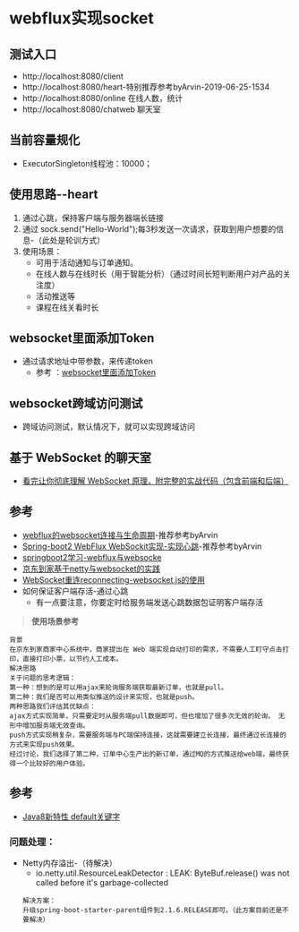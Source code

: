 # webflux实现socket
## 测试入口
- http://localhost:8080/client
- http://localhost:8080/heart-特别推荐参考byArvin-2019-06-25-1534
- http://localhost:8080/online  在线人数，统计
- http://localhost:8080/chatweb 聊天室

## 当前容量规化
- ExecutorSingleton线程池：10000；

## 使用思路--heart
1. 通过心跳，保持客户端与服务器端长链接
2. 通过 sock.send("Hello-World");每3秒发送一次请求，获取到用户想要的信息-（此处是轮训方式）
3. 使用场景：
    - 可用于活动通知与订单通知。
    - 在线人数与在线时长（用于智能分析）（通过时间长短判断用户对产品的关注度）
    - 活动推送等
    - 课程在线关看时长

## websocket里面添加Token
- 通过请求地址中带参数，来传递token
    - 参考 ：[websocket里面添加Token](https://blog.csdn.net/qq_22560431/article/details/82895075)

## websocket跨域访问测试
- 跨域访问测试，默认情况下，就可以实现跨域访问

## 基于 WebSocket 的聊天室
- [看完让你彻底理解 WebSocket 原理，附完整的实战代码（包含前端和后端）](https://blog.csdn.net/li_jia_wei/article/details/81148053)

## 参考
- [webflux的websocket连接与生命周期](https://blog.csdn.net/sinat_39291367/article/details/89467555)-推荐参考byArvin
- [Spring-boot2 WebFlux WebSockit实现-实现心跳](https://blog.csdn.net/daisy_xiu/article/details/80708620)-推荐参考byArvin
- [springboot2学习-webflux与websocke](https://blog.csdn.net/j903829182/article/details/80545876)
- [京东到家基于netty与websocket的实践](https://blog.csdn.net/zl1zl2zl3/article/details/84660271)
- [WebSocket重连reconnecting-websocket.js的使用](https://www.cnblogs.com/kennyliu/p/6477746.html)
- 如何保证客户端存活-通过心跳
    - 有一点要注意，你要定时给服务端发送心跳数据包证明客户端存活

> **使用场景参考**

```
背景
在京东到家商家中心系统中，商家提出在 Web 端实现自动打印的需求，不需要人工盯守点击打印，直接打印小票，以节约人工成本。
解决思路
关于问题的思考逻辑：
第一种：想到的是可以用ajax来轮询服务端获取最新订单，也就是pull。
第二种：我们是否可以用类似推送的设计来实现，也就是push。
两种思路我们评估其优缺点：
ajax方式实现简单，只需要定时从服务端pull数据即可，但也增加了很多次无效的轮询， 无形中增加服务端无效查询。
push方式实现稍复杂，需要服务端与PC端保持连接，这就需要建立长连接，最终通过长连接的方式来实现push效果。
经过讨论，我们选择了第二种，订单中心生产出的新订单，通过MQ的方式推送给web端，最终获得一个比较好的用户体验。
```

## 参考
- [Java8新特性 default关键字](https://blog.csdn.net/xcy1193068639/article/details/80249380)

### 问题处理：
- Netty内存溢出-（待解决）
    - io.netty.util.ResourceLeakDetector       : LEAK: ByteBuf.release() was not called before it's garbage-collected
    ```
    解决方案：
    升级spring-boot-starter-parent组件到2.1.6.RELEASE即可。（此方案目前还是不要解决）
    ```
